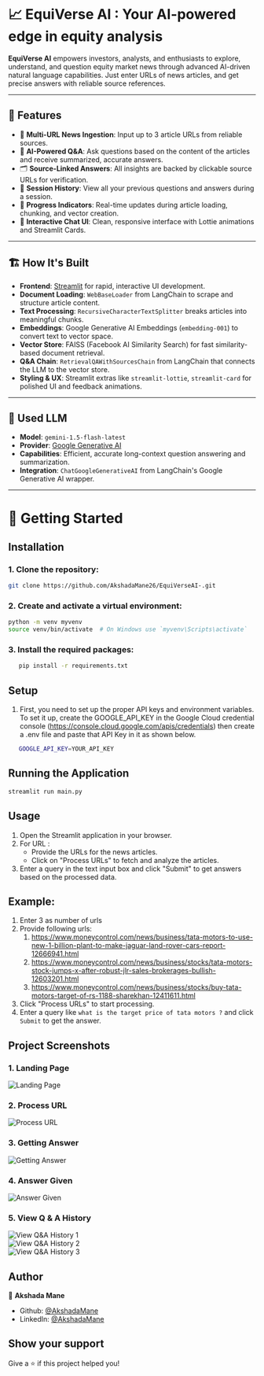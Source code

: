 # 📈 EquiVerse AI : Your AI-powered edge in equity analysis

**EquiVerse AI** empowers investors, analysts, and enthusiasts to explore, understand, and question equity market news through advanced AI-driven natural language capabilities. Just enter URLs of news articles, and get precise answers with reliable source references.

---

## 🎯 Features

- 🔗 **Multi-URL News Ingestion**: Input up to 3 article URLs from reliable sources.
- 🧠 **AI-Powered Q&A**: Ask questions based on the content of the articles and receive summarized, accurate answers.
- 🗂️ **Source-Linked Answers**: All insights are backed by clickable source URLs for verification.
- 🔄 **Session History**: View all your previous questions and answers during a session.
- 🧩 **Progress Indicators**: Real-time updates during article loading, chunking, and vector creation.
- 💬 **Interactive Chat UI**: Clean, responsive interface with Lottie animations and Streamlit Cards.

---

## 🏗️ How It's Built

- **Frontend**: [Streamlit](https://streamlit.io/) for rapid, interactive UI development.
- **Document Loading**: `WebBaseLoader` from LangChain to scrape and structure article content.
- **Text Processing**: `RecursiveCharacterTextSplitter` breaks articles into meaningful chunks.
- **Embeddings**: Google Generative AI Embeddings (`embedding-001`) to convert text to vector space.
- **Vector Store**: FAISS (Facebook AI Similarity Search) for fast similarity-based document retrieval.
- **Q&A Chain**: `RetrievalQAWithSourcesChain` from LangChain that connects the LLM to the vector store.
- **Styling & UX**: Streamlit extras like `streamlit-lottie`, `streamlit-card` for polished UI and feedback animations.

---

## 🤖 Used LLM

- **Model**: `gemini-1.5-flash-latest`  
- **Provider**: [Google Generative AI](https://ai.google/discover/gemini/)
- **Capabilities**: Efficient, accurate long-context question answering and summarization.
- **Integration**: `ChatGoogleGenerativeAI` from LangChain's Google Generative AI wrapper.

---

# 🚀 Getting Started

## Installation

### 1. Clone the repository:

```bash
git clone https://github.com/AkshadaMane26/EquiVerseAI-.git
```

### 2. Create and activate a virtual environment:

```bash
python -m venv myvenv
source venv/bin/activate  # On Windows use `myvenv\Scripts\activate`
```

### 3. Install the required packages:

```bash
   pip install -r requirements.txt
```

## Setup

1. First, you need to set up the proper API keys and environment variables. To set it up, create the GOOGLE_API_KEY in the Google Cloud credential console (https://console.cloud.google.com/apis/credentials) then create a .env file and paste that API Key in it as shown below.
```bash
   GOOGLE_API_KEY=YOUR_API_KEY
```

## Running the Application

```bash
streamlit run main.py
```

## Usage

1.  Open the Streamlit application in your browser.
2.  For URL :
    - Provide the URLs for the news articles.
    - Click on "Process URLs" to fetch and analyze the articles.
3.  Enter a query in the text input box and click "Submit" to get answers based on the processed data.

## Example:

1.  Enter 3 as number of urls
2.  Provide following urls:
    1. https://www.moneycontrol.com/news/business/tata-motors-to-use-new-1-billion-plant-to-make-jaguar-land-rover-cars-report-12666941.html
    2. https://www.moneycontrol.com/news/business/stocks/tata-motors-stock-jumps-x-after-robust-jlr-sales-brokerages-bullish-12603201.html
    3. https://www.moneycontrol.com/news/business/stocks/buy-tata-motors-target-of-rs-1188-sharekhan-12411611.html
3.  Click "Process URLs" to start processing.
4.  Enter a query like `what is the target price of tata motors ?` and click `Submit` to get the answer.

## Project Screenshots

### 1. Landing Page  
![Landing Page](images/Landing%20page.png)

### 2. Process URL  
![Process URL](images/Process.png)

### 3. Getting Answer  
![Getting Answer](images/getting%20ans.png)

### 4. Answer Given  
![Answer Given](images/ansgiven.png)

### 5. View Q & A History  
![View Q&A History 1](images/viewQA.png)  
![View Q&A History 2](images/viewQA1.png)  
![View Q&A History 3](images/viewQA2.png)




## Author

👤 **Akshada Mane**

- Github: [@AkshadaMane](https://github.com/AkshadaMane26)
- LinkedIn: [@AkshadaMane](https://www.linkedin.com/in/akshada-mane-b93738258)

## Show your support
Give a ⭐️ if this project helped you!
